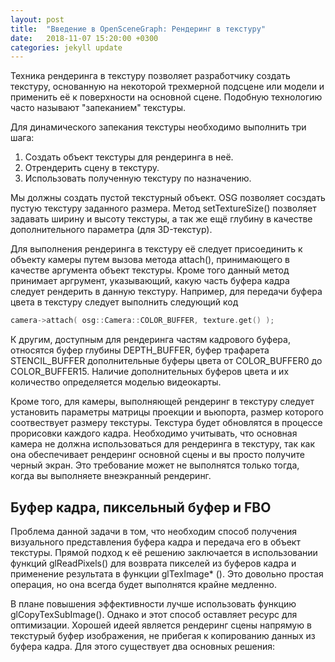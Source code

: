 ```yaml
---
layout: post
title:  "Введение в OpenSceneGraph: Рендеринг в текстуру"
date:   2018-11-07 15:20:00 +0300
categories: jekyll update
---
```


Техника рендеринга в текстуру позволяет разработчику создать текстуру, основанную на некоторой трехмерной подсцене или модели и применить её к поверхности на основной сцене. Подобную технологию часто называют "запеканием" текстуры.

Для динамического запекания текстуры необходимо выполнить три шага:

1. Создать объект текстуры для рендеринга в неё.
2. Отрендерить сцену в текстуру.
3. Использовать полученную текстуру по назначению.

Мы должны создать пустой текстурный объект. OSG позволяет сосздать пустую текстуру заданного размера. Метод setTextureSize() позволяет задавать ширину и высоту текстуры, а так же ещё глубину в качестве дополнительного параметра (для 3D-текстур).

Для выполнения рендеринга в текстуру её следует присоединить к объекту камеры путем вызова метода attach(), принимающего в качестве аргумента объект текстуры. Кроме того данный метод принимает аргрумент, указывающий, какую часть буфера кадра следует рендерить в данную текстуру. Например, для передачи буфера цвета в текстуру следует выполнить следующий код

```cpp
camera->attach( osg::Camera::COLOR_BUFFER, texture.get() );
```

К другим, доступным для рендеринга частям кадрового буфера, относятся буфер глубины DEPTH_BUFFER, буфер трафарета STENCIL_BUFFER дополнительные буферы цвета от COLOR_BUFFER0 до COLOR_BUFFER15. Наличие дополнительных буферов цвета и их количество определяется моделью видеокарты.

Кроме того, для камеры, выполняющей рендеринг в текстуру следует установить параметры матрицы проекции и вьюпорта, размер которого соотвествует размеру текстуры. Текстура будет обновлятся в процессе прорисовки каждого кадра. Необходимо учитывать, что основная камера не должна использоваться для рендеринга в текстуру, так как она обеспечивает рендеринг основной сцены и вы просто получите черный экран. Это требование может не выполнятся только тогда, когда вы выполняете внеэкранный рендеринг.

## Буфер кадра, пиксельный буфер и FBO

Проблема данной задачи в том, что необходим способ получения визуального представления буфера кадра и передача его в объект текстуры. Прямой подход к её решению заключается в использовании функций glReadPixels() для возврата пикселей из буферов кадра и применение результата в функции glTexImage* (). Это довольно простая операция, но она всегда будет выполнятся крайне медленно.

В плане повышения эффективности лучше использовать функцию glCopyTexSubImage(). Однако и этот способ оставляет ресурс для оптимизации. Хорошей идеей является рендеринг сцены напрямую в текстурый буфер изображения, не прибегая к копированию данных из буфера кадра. Для этого существует два основных решения:

